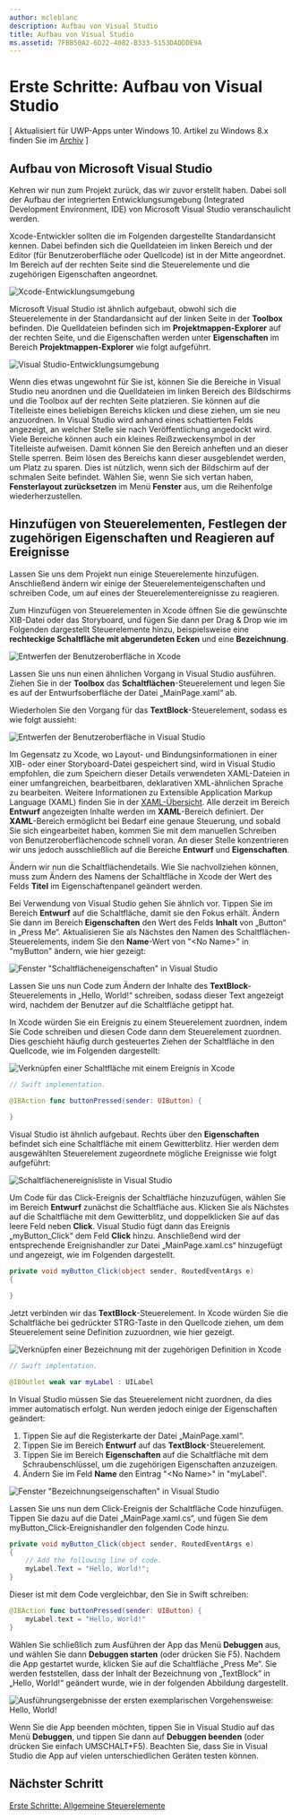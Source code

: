 ```yaml
---
author: mcleblanc
description: Aufbau von Visual Studio
title: Aufbau von Visual Studio
ms.assetid: 7FBB50A2-6D22-4082-B333-5153DADDDE9A
---
```


# Erste Schritte: Aufbau von Visual Studio

\[ Aktualisiert für UWP-Apps unter Windows 10. Artikel zu Windows 8.x finden Sie im [Archiv](http://go.microsoft.com/fwlink/p/?linkid=619132) \]

## Aufbau von Microsoft Visual Studio

Kehren wir nun zum Projekt zurück, das wir zuvor erstellt haben. Dabei soll der Aufbau der integrierten Entwicklungsumgebung (Integrated Development Environment, IDE) von Microsoft Visual Studio veranschaulicht werden.

Xcode-Entwickler sollten die im Folgenden dargestellte Standardansicht kennen. Dabei befinden sich die Quelldateien im linken Bereich und der Editor (für Benutzeroberfläche oder Quellcode) ist in der Mitte angeordnet. Im Bereich auf der rechten Seite sind die Steuerelemente und die zugehörigen Eigenschaften angeordnet.

![Xcode-Entwicklungsumgebung](images/ios-to-uwp/xcode-ide.png)

Microsoft Visual Studio ist ähnlich aufgebaut, obwohl sich die Steuerelemente in der Standardansicht auf der linken Seite in der **Toolbox** befinden. Die Quelldateien befinden sich im **Projektmappen-Explorer** auf der rechten Seite, und die Eigenschaften werden unter **Eigenschaften** im Bereich **Projektmappen-Explorer** wie folgt aufgeführt.

![Visual Studio-Entwicklungsumgebung](images/ios-to-uwp/vs-ide.png)

Wenn dies etwas ungewohnt für Sie ist, können Sie die Bereiche in Visual Studio neu anordnen und die Quelldateien im linken Bereich des Bildschirms und die Toolbox auf der rechten Seite platzieren. Sie können auf die Titelleiste eines beliebigen Bereichs klicken und diese ziehen, um sie neu anzuordnen. In Visual Studio wird anhand eines schattierten Felds angezeigt, an welcher Stelle sie nach Veröffentlichung angedockt wird. Viele Bereiche können auch ein kleines Reißzweckensymbol in der Titelleiste aufweisen. Damit können Sie den Bereich anheften und an dieser Stelle sperren. Beim lösen des Bereichs kann dieser ausgeblendet werden, um Platz zu sparen. Dies ist nützlich, wenn sich der Bildschirm auf der schmalen Seite befindet. Wählen Sie, wenn Sie sich vertan haben, **Fensterlayout zurücksetzen** im Menü **Fenster** aus, um die Reihenfolge wiederherzustellen.

## Hinzufügen von Steuerelementen, Festlegen der zugehörigen Eigenschaften und Reagieren auf Ereignisse

Lassen Sie uns dem Projekt nun einige Steuerelemente hinzufügen. Anschließend ändern wir einige der Steuerelementeigenschaften und schreiben Code, um auf eines der Steuerelementereignisse zu reagieren.

Zum Hinzufügen von Steuerelementen in Xcode öffnen Sie die gewünschte XIB-Datei oder das Storyboard, und fügen Sie dann per Drag & Drop wie im Folgenden dargestellt Steuerelemente hinzu, beispielsweise eine **rechteckige Schaltfläche mit abgerundeten Ecken** und eine **Bezeichnung**.

![Entwerfen der Benutzeroberfläche in Xcode](images/ios-to-uwp/xcode-add-button-label.png)

Lassen Sie uns nun einen ähnlichen Vorgang in Visual Studio ausführen. Ziehen Sie in der **Toolbox** das **Schaltflächen**-Steuerelement und legen Sie es auf der Entwurfsoberfläche der Datei „MainPage.xaml“ ab.

Wiederholen Sie den Vorgang für das **TextBlock**-Steuerelement, sodass es wie folgt aussieht:

![Entwerfen der Benutzeroberfläche in Visual Studio](images/ios-to-uwp/vs-add-button-label.png)

Im Gegensatz zu Xcode, wo Layout- und Bindungsinformationen in einer XIB- oder einer Storyboard-Datei gespeichert sind, wird in Visual Studio empfohlen, die zum Speichern dieser Details verwendeten XAML-Dateien in einer umfangreichen, bearbeitbaren, deklarativen XML-ähnlichen Sprache zu bearbeiten. Weitere Informationen zu Extensible Application Markup Language (XAML) finden Sie in der [XAML-Übersicht](https://msdn.microsoft.com/library/windows/apps/mt185595). Alle derzeit im Bereich **Entwurf** angezeigten Inhalte werden im **XAML**-Bereich definiert. Der **XAML**-Bereich ermöglicht bei Bedarf eine genaue Steuerung, und sobald Sie sich eingearbeitet haben, kommen Sie mit dem manuellen Schreiben von Benutzeroberflächencode schnell voran. An dieser Stelle konzentrieren wir uns jedoch ausschließlich auf die Bereiche **Entwurf** und **Eigenschaften**.

Ändern wir nun die Schaltflächendetails. Wie Sie nachvollziehen können, muss zum Ändern des Namens der Schaltfläche in Xcode der Wert des Felds **Titel** im Eigenschaftenpanel geändert werden.

Bei Verwendung von Visual Studio gehen Sie ähnlich vor. Tippen Sie im Bereich **Entwurf** auf die Schaltfläche, damit sie den Fokus erhält. Ändern Sie dann im Bereich **Eigenschaften** den Wert des Felds **Inhalt** von „Button“ in „Press Me“. Aktualisieren Sie als Nächstes den Namen des Schaltflächen-Steuerelements, indem Sie den **Name**-Wert von "&lt;No Name&gt;" in "myButton" ändern, wie hier gezeigt:

![Fenster "Schaltflächeneigenschaften" in Visual Studio](images/ios-to-uwp/vs-button-properties.png)

Lassen Sie uns nun Code zum Ändern der Inhalte des **TextBlock**-Steuerelements in „Hello, World!“ schreiben, sodass dieser Text angezeigt wird, nachdem der Benutzer auf die Schaltfläche getippt hat.

In Xcode würden Sie ein Ereignis zu einem Steuerelement zuordnen, indem Sie Code schreiben und diesen Code dann dem Steuerelement zuordnen. Dies geschieht häufig durch gesteuertes Ziehen der Schaltfläche in den Quellcode, wie im Folgenden dargestellt:

![Verknüpfen einer Schaltfläche mit einem Ereignis in Xcode](images/ios-to-uwp/xcode-add-button-event.png)

```swift
// Swift implementation.

@IBAction func buttonPressed(sender: UIButton) {
    
}
```

Visual Studio ist ähnlich aufgebaut. Rechts über den **Eigenschaften** befindet sich eine Schaltfläche mit einem Gewitterblitz. Hier werden dem ausgewählten Steuerelement zugeordnete mögliche Ereignisse wie folgt aufgeführt:

![Schaltflächenereignisliste in Visual Studio](images/ios-to-uwp/vs-button-event.png)

Um Code für das Click-Ereignis der Schaltfläche hinzuzufügen, wählen Sie im Bereich **Entwurf** zunächst die Schaltfläche aus. Klicken Sie als Nächstes auf die Schaltfläche mit dem Gewitterblitz, und doppelklicken Sie auf das leere Feld neben **Click**. Visual Studio fügt dann das Ereignis „myButton\_Click“ dem Feld **Click** hinzu. Anschließend wird der entsprechende Ereignishandler zur Datei „MainPage.xaml.cs“ hinzugefügt und angezeigt, wie im Folgenden dargestellt.

```csharp
private void myButton_Click(object sender, RoutedEventArgs e)
{

}
```

Jetzt verbinden wir das **TextBlock**-Steuerelement. In Xcode würden Sie die Schaltfläche bei gedrückter STRG-Taste in den Quellcode ziehen, um dem Steuerelement seine Definition zuzuordnen, wie hier gezeigt.

![Verknüpfen einer Bezeichnung mit der zugehörigen Definition in Xcode](images/ios-to-uwp/xcode-add-button-reference.png)

```swift
// Swift implentation.

@IBOutlet weak var myLabel : UILabel
```

In Visual Studio müssen Sie das Steuerelement nicht zuordnen, da dies immer automatisch erfolgt. Nun werden jedoch einige der Eigenschaften geändert:

1.  Tippen Sie auf die Registerkarte der Datei „MainPage.xaml“.
2.  Tippen Sie im Bereich **Entwurf** auf das **TextBlock**-Steuerelement.
3.  Tippen Sie im Bereich **Eigenschaften** auf die Schaltfläche mit dem Schraubenschlüssel, um die zugehörigen Eigenschaften anzuzeigen.
4.  Ändern Sie im Feld **Name** den Eintrag "&lt;No Name&gt;" in "myLabel".

![Fenster "Bezeichnungseigenschaften" in Visual Studio](images/ios-to-uwp/vs-label-properties.png)

Lassen Sie uns nun dem Click-Ereignis der Schaltfläche Code hinzufügen. Tippen Sie dazu auf die Datei „MainPage.xaml.cs“, und fügen Sie dem myButton\_Click-Ereignishandler den folgenden Code hinzu.

```csharp
private void myButton_Click(object sender, RoutedEventArgs e)
{
    // Add the following line of code.    
    myLabel.Text = "Hello, World!";
}
```

Dieser ist mit dem Code vergleichbar, den Sie in Swift schreiben:

```swift
@IBAction func buttonPressed(sender: UIButton) {
    myLabel.text = "Hello, World!"
}
```

Wählen Sie schließlich zum Ausführen der App das Menü **Debuggen** aus, und wählen Sie dann **Debuggen starten** (oder drücken Sie F5). Nachdem die App gestartet wurde, klicken Sie auf die Schaltfläche „Press Me“. Sie werden feststellen, dass der Inhalt der Bezeichnung von „TextBlock“ in „Hello, World!“ geändert wurde, wie in der folgenden Abbildung dargestellt.

![Ausführungsergebnisse der ersten exemplarischen Vorgehensweise: Hello, World!](images/ios-to-uwp/vs-hello-world.png)

Wenn Sie die App beenden möchten, tippen Sie in Visual Studio auf das Menü **Debuggen**, und tippen Sie dann auf **Debuggen beenden** (oder drücken Sie einfach UMSCHALT+F5). Beachten Sie, dass Sie in Visual Studio die App auf vielen unterschiedlichen Geräten testen können.

## Nächster Schritt

[Erste Schritte: Allgemeine Steuerelemente](getting-started-common-controls.md)



<!--HONumber=May16_HO2-->


